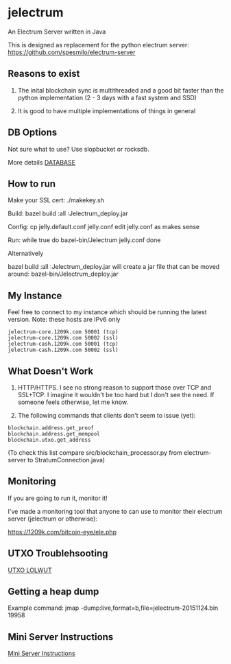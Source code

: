 jelectrum
=========

An Electrum Server written in Java

This is designed as replacement for the python electrum server:
https://github.com/spesmilo/electrum-server

Reasons to exist
----------------

1) The inital blockchain sync is multithreaded and a good bit faster than the python implementation
(2 - 3 days with a fast system and SSD)

2) It is good to have multiple implementations of things in general


DB Options
----------

Not sure what to use?  Use slopbucket or rocksdb.

More details [DATABASE](DATABASE.md)

How to run
----------

Make your SSL cert:
./makekey.sh

Build:
bazel build :all :Jelectrum_deploy.jar

Config:
cp jelly.default.conf jelly.conf
edit jelly.conf as makes sense

Run:
while true
do
bazel-bin/Jelectrum jelly.conf
done


Alternatively

bazel build :all :Jelectrum_deploy.jar
will create a jar file that can be moved around: bazel-bin/Jelectrum_deploy.jar


My Instance
-----------

Feel free to connect to my instance which should be running the latest version.
Note: these hosts are IPv6 only

```
jelectrum-core.1209k.com 50001 (tcp)
jelectrum-core.1209k.com 50002 (ssl)
jelectrum-cash.1209k.com 50001 (tcp)
jelectrum-cash.1209k.com 50002 (ssl)
```

What Doesn't Work
-----------------

1) HTTP/HTTPS.  I see no strong reason to support those over TCP and SSL+TCP.  I imagine it wouldn't be too hard
but I don't see the need.  If someone feels otherwise, let me know.

2) The following commands that clients don't seem to issue (yet):
```
blockchain.address.get_proof
blockchain.address.get_mempool
blockchain.utxo.get_address
```

(To check this list compare src/blockchain_processor.py from electrum-server to StratumConnection.java)

Monitoring
----------

If you are going to run it, monitor it!

I've made a monitoring tool that anyone to can use to monitor their electrum server (jelectrum or otherwise):

https://1209k.com/bitcoin-eye/ele.php

UTXO Troublehsooting
--------------------

[UTXO LOLWUT](UTXO-LOLWUT.md)

Getting a heap dump
-------------------

Example command:
jmap -dump:live,format=b,file=jelectrum-20151124.bin 19958

Mini Server Instructions
------------------------

[Mini Server Instructions](MINI-SERVER.md)


